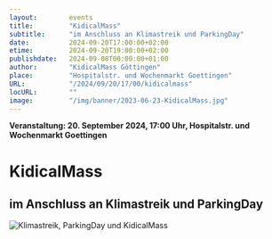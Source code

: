 ```yaml
---
layout:        events
title:         "KidicalMass"
subtitle:      "im Anschluss an Klimastreik und ParkingDay"
date:          2024-09-20T17:00:00+02:00
etime:         2024-09-20T19:00:00+02:00
publishdate:   2024-09-08T00:00:00+01:00
author:        "KidicalMass Göttingen"
place:         "Hospitalstr. und Wochenmarkt Goettingen"
URL:           "/2024/09/20/17/00/kidicalmass"
locURL:        ""
image:         "/img/banner/2023-06-23-KidicalMass.jpg"
---
```


**Veranstaltung: 20. September 2024, 17:00 Uhr, Hospitalstr. und Wochenmarkt Goettingen**

KidicalMass
===========

im Anschluss an Klimastreik und ParkingDay
-----------
![Klimastreik, ParkingDay und KidicalMass](2024-09-20_KS-PD-KM.jpg)

